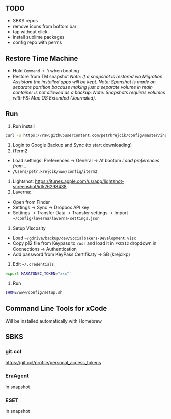 ## TODO
- SBKS repos
- remove icons from bottom bar
- tap without click
- install sublime packages
- config repo with perms

## Restore Time Machine
- Hold `Command + R` when booting
- Restore from TM snapshot
_Note: If a snapshot is restored via Migration Assistant the installed apps will be kept._
_Note: Spanshot is made on separate partition bacause making just a separate volume in main container is not allowed as a backup._
_Note: Snapshots requires volumes with FS: Mac OS Extended (Journaled)._

## Run
1. Run install
```sh
curl -s https://raw.githubusercontent.com/petrkrejcik/config/master/install.sh | bash
```
1. Login to Google Backup and Sync (to start downloading)
1. iTerm2
- Load settings: Preferences -> General -> At bootom _Load preferences from..._
- `/Users/petr.krejcik/www/config/iterm2`
1. Lightshot: https://itunes.apple.com/us/app/lightshot-screenshot/id526298438
1. Laverna:
- Open from Finder
- Settings -> Sync -> Dropbox API key
- Settings -> Transfer Data -> Transfer settings -> Import `~/config/laverna/laverna-settings.json`
1. Setup Viscosity
- Load `~/gdrive/backup/dev/Socialbakers-Development.visc`
- Copy p12 file from Keypass to `/usr` and load it in `PKCS12` dropdown in Coonections -> Authentication
- Add password from KeyPass Certifikaty -> SB (krejcikp)
1. Edit `~/.credentials`
```sh
export MARATONEC_TOKEN="xxx"`
```
1. Run
```sh
$HOME/www/config/setup.sh
```



## Command Line Tools for xCode
Will be installed automatically with Homebrew

## SBKS
### git.ccl
https://git.ccl/profile/personal_access_tokens

### EraAgent
In snapshot

### ESET
In snapshot

